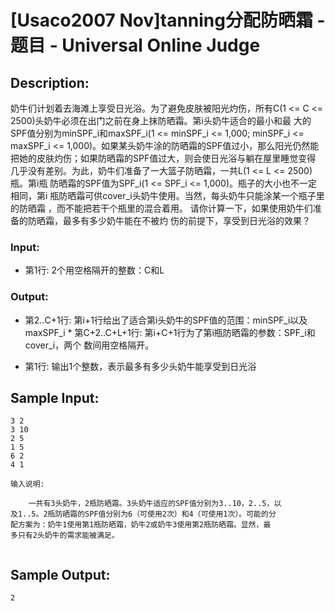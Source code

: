 # [Usaco2007 Nov]tanning分配防晒霜 - 题目 - Universal Online Judge

## Description: 

奶牛们计划着去海滩上享受日光浴。为了避免皮肤被阳光灼伤，所有C(1 <= C <= 2500)头奶牛必须在出门之前在身上抹防晒霜。第i头奶牛适合的最小和最 大的SPF值分别为minSPF_i和maxSPF_i(1 <= minSPF_i <= 1,000; minSPF_i <= maxSPF_i <= 1,000)。如果某头奶牛涂的防晒霜的SPF值过小，那么阳光仍然能 把她的皮肤灼伤；如果防晒霜的SPF值过大，则会使日光浴与躺在屋里睡觉变得 几乎没有差别。为此，奶牛们准备了一大篮子防晒霜，一共L(1 <= L <= 2500)瓶。第i瓶 防晒霜的SPF值为SPF_i(1 <= SPF_i <= 1,000)。瓶子的大小也不一定相同，第i 瓶防晒霜可供cover_i头奶牛使用。当然，每头奶牛只能涂某一个瓶子里的防晒霜 ，而不能把若干个瓶里的混合着用。 请你计算一下，如果使用奶牛们准备的防晒霜，最多有多少奶牛能在不被灼 伤的前提下，享受到日光浴的效果？ 

### Input: 

* 第1行: 2个用空格隔开的整数：C和L 

### Output: 

* 第2..C+1行: 第i+1行给出了适合第i头奶牛的SPF值的范围：minSPF_i以及 maxSPF_i * 第C+2..C+L+1行: 第i+C+1行为了第i瓶防晒霜的参数：SPF_i和cover_i，两个 数间用空格隔开。 

* 第1行: 输出1个整数，表示最多有多少头奶牛能享受到日光浴 


## Sample Input: 
```
3 2
3 10
2 5
1 5
6 2
4 1

输入说明:

    一共有3头奶牛，2瓶防晒霜。3头奶牛适应的SPF值分别为3..10，2..5，以
及1..5。2瓶防晒霜的SPF值分别为6（可使用2次）和4（可使用1次）。可能的分
配方案为：奶牛1使用第1瓶防晒霜，奶牛2或奶牛3使用第2瓶防晒霜。显然，最
多只有2头奶牛的需求能被满足。


```

## Sample Output: 
```
2
```
